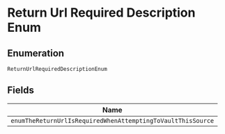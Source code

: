 
# Return Url Required Description Enum

## Enumeration

`ReturnUrlRequiredDescriptionEnum`

## Fields

| Name |
|  --- |
| `enumTheReturnUrlIsRequiredWhenAttemptingToVaultThisSource` |

